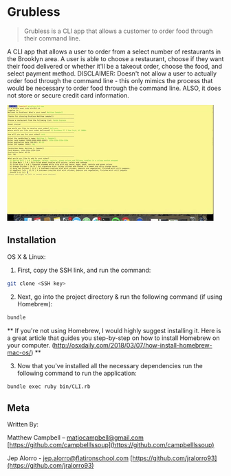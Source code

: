 # Grubless
> Grubless is a CLI app that allows a customer to order food through their command line.

A CLI app that allows a user to order from a select number of restaurants in the Brooklyn area. A user is able to choose a restaurant, choose if they want their food delivered or whether it'll be a takeout order, choose the food, and select payment method. DISCLAIMER: Doesn't not allow a user to actually order food through the command line - this only mimics the process that would be necessary to order food through the command line. ALSO, it does not store or secure credit card information.

![Grubless Gif](grubless.gif)

## Installation

OS X & Linux:

1) First, copy the SSH link, and run the command:

```sh
git clone <SSH key>
```

2) Next, go into the project directory & run the following command (if using Homebrew):

```sh
bundle
```

** If you're not using Homebrew, I would highly suggest installing it. Here is a great article that guides you step-by-step on how to install Homebrew on your computer. (http://osxdaily.com/2018/03/07/how-install-homebrew-mac-os/) **

3) Now that you've installed all the necessary dependencies run the following command to run the application:

```sh
bundle exec ruby bin/CLI.rb
```

## Meta

Written By:

Matthew Campbell – matjocampbell@gmail.com
[https://github.com/campbelllssoup](https://github.com/campbelllssoup)

Jep Alorro - jep.alorro@flatironschool.com
[https://github.com/jralorro93](https://github.com/jralorro93)
